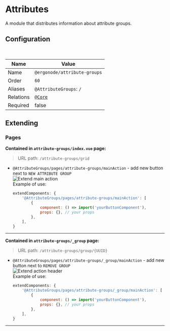 # Attributes

A module that distributes information about attribute groups.

## Configuration

<br>

| Name          | Value                    |
|---------------|--------------------------|
| Name          | `@ergonode/attribute-groups`   |
| Order         | `60`                     |
| Aliases       | `@AttributeGroups`: `/`       |
| Relations     | [`@Core`][module-core]  |
| Required       | false     |

## Extending

### Pages

**Contained in `attribute-groups/index.vue` page:**

> URL path: `/attribute-groups/grid`

* `@AttributeGroups/pages/attribute-groups/mainAction` - add new button next to `NEW ATTRIBUTE GROUP`<br>
    <img src="images/extends/extend-attribute-gr-main-action.png" alt="Extend main action" />
    <br>
    Example of use:

    ```javascript
    extendComponents: {
        '@AttributeGroups/pages/attribute-groups/mainAction': [
            {
                component: () => import('yourButtonComponent'),
                props: {}, // your props
            },
        ],
    }
    ```

---

**Contained in `attribute-groups/_group` page:**

> URL path: `/attribute-groups/group/{UUID}`

* `@AttributeGroups/pages/attribute-groups/_group/mainAction` - add new button next to `REMOVE GROUP`<br>
    <img src="images/extends/extend-edit-group-action-header.png" alt="Extend action header" />
    <br>
    Example of use:

    ```javascript
    extendComponents: {
        '@AttributeGroups/pages/attribute-groups/_group/mainAction': [
            {
                component: () => import('yourButtonComponent'),
                props: {}, // your props
            },
        ],
    }
    ```

---

[module-core]: frontend/modules/core
